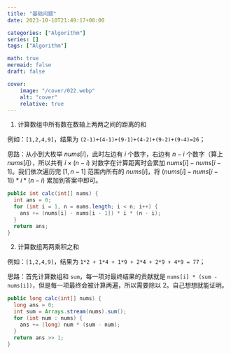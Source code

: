 ```yaml
---
title: "基础问题"
date: 2023-10-10T21:49:17+08:00

categories: ["Algorithm"]
series: []
tags: ["Algorithm"]

math: true
mermaid: false
draft: false

cover:
    image: "/cover/022.webp"
    alt: "cover"
    relative: true
---
```


1. 计算数组中所有数在数轴上两两之间的距离的和

例如：`[1,2,4,9]`，结果为 `(2-1)+(4-1)+(9-1)+(4-2)+(9-2)+(9-4)=26`；

思路：从小到大枚举 $nums[i]$，此时左边有 $i$ 个数字，右边有 $n-i$ 个数字（算上 $nums[i]$），所以共有 $i\times (n−i)$ 对数字在计算距离时会累加 $nums[i] - nums[i-1]$。我们依次遍历完 $[1,n-1]$ 范围内所有的 $nums[i]$，将 $(nums[i] - nums[i - 1]) * i * (n - i)$ 累加到答案中即可。

```java
public int calc(int[] nums) {
  int ans = 0;
  for (int i = 1, n = nums.length; i < n; i++) {
    ans += (nums[i] - nums[i - 1]) * i * (n - i);
  }
  return ans;
}
```

2. 计算数组两两乘积之和

例如：`[1,2,4,9]`，结果为 `1*2 + 1*4 + 1*9 + 2*4 + 2*9 + 4*9 = 77`；

思路：首先计算数组和 `sum`，每一项对最终结果的贡献就是 `nums[i] * (sum - nums[i])`，但是每一项最终会被计算两遍，所以需要除以 2。自己想想就能证明。

```java
public long calc(int[] nums) {
  long ans = 0;
  int sum = Arrays.stream(nums).sum();
  for (int num : nums) {
    ans += (long) num * (sum - num);
  }
  return ans >> 1;
}
```
